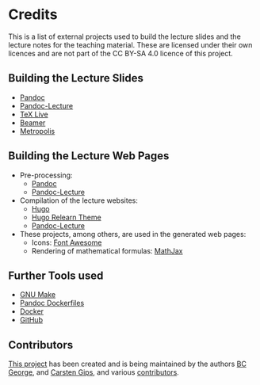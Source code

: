 # Credits

This is a list of external projects used to build the lecture slides and the lecture
notes for the teaching material. These are licensed under their own licences and are
not part of the CC BY-SA 4.0 licence of this project.


## Building the Lecture Slides

*   [Pandoc](https://github.com/jgm/pandoc)
*   [Pandoc-Lecture](https://github.com/cagix/pandoc-lecture)
*   [TeX Live](http://tug.org/texlive/)
*   [Beamer](https://github.com/josephwright/beamer)
*   [Metropolis](https://github.com/matze/mtheme)


## Building the Lecture Web Pages

*   Pre-processing:
    *   [Pandoc](https://github.com/jgm/pandoc)
    *   [Pandoc-Lecture](https://github.com/cagix/pandoc-lecture)
*   Compilation of the lecture websites:
    *   [Hugo](https://github.com/gohugoio/hugo)
    *   [Hugo Relearn Theme](https://github.com/McShelby/hugo-theme-relearn)
    *   [Pandoc-Lecture](https://github.com/cagix/pandoc-lecture/tree/master/hugo/hugo-lecture)
*   These projects, among others, are used in the generated web pages:
    *   Icons: [Font Awesome](https://fontawesome.com)
    *   Rendering of mathematical formulas: [MathJax](https://www.mathjax.org/)


## Further Tools used

*   [GNU Make](https://www.gnu.org/software/make/)
*   [Pandoc Dockerfiles](https://github.com/pandoc/dockerfiles)
*   [Docker](https://www.docker.com/)
*   [GitHub](https://github.com/)


## Contributors

[This project](https://github.com/Compiler-CampusMinden/CB-Vorlesung-Master)
has been created and is being maintained by the authors
[BC George](https://github.com/bcg7), and
[Carsten Gips](https://github.com/cagix), and various
[contributors](https://github.com/Compiler-CampusMinden/CB-Vorlesung-Master/graphs/contributors).
